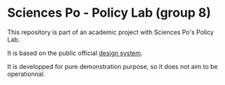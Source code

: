 # Sciences Po - Policy Lab (group 8)

This repository is part of an academic project with Sciences Po's Policy Lab.

It is based on the public official [design system](https://systeme-de-design.gouv.fr/).

It is developped for pure demonstration purpose, so it does not aim to be operationnal.